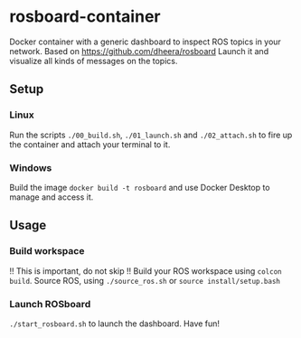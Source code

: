 # rosboard-container
Docker container with a generic dashboard to inspect ROS topics in your network. Based on https://github.com/dheera/rosboard
Launch it and visualize all kinds of messages on the topics.

## Setup
### Linux
Run the scripts ```./00_build.sh```, ```./01_launch.sh``` and ```./02_attach.sh``` to fire up the container and attach your terminal to it.

### Windows
Build the image ```docker build -t rosboard``` and use Docker Desktop to manage and access it.

## Usage
### Build workspace
!! This is important, do not skip !!
Build your ROS workspace using ```colcon build```.
Source ROS, using ```./source_ros.sh``` or ```source install/setup.bash```

### Launch ROSboard
```./start_rosboard.sh``` to launch the dashboard. Have fun!
